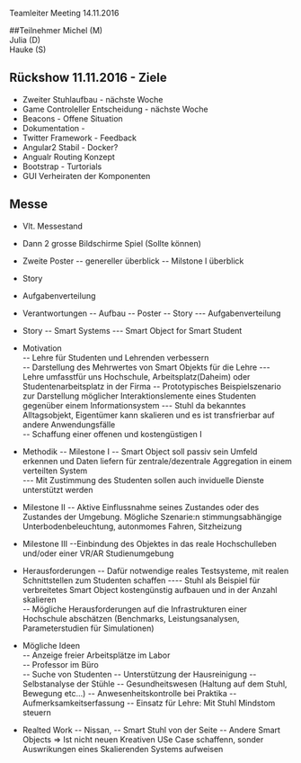 Teamleiter Meeting 14.11.2016

##Teilnehmer
Michel (M)    
Julia (D)    
Hauke (S)  

## Rückshow 11.11.2016 - Ziele
- Zweiter Stuhlaufbau  - nächste Woche   
- Game Controleller Entscheidung  - nächste Woche
- Beacons - Offene Situation
- Dokumentation -  
- Twitter Framework - Feedback  
- Angular2 Stabil - Docker? 
- Angualr Routing Konzept
- Bootstrap - Turtorials   
- GUI Verheiraten der Komponenten    

## Messe
- Vlt. Messestand    
- Dann 2 grosse Bildschirme Spiel (Sollte können)   
- Zweite Poster 
-- genereller überblick
-- Milstone I überblick
- Story    
- Aufgabenverteilung 

- Verantwortungen 
-- Aufbau 
-- Poster 
-- Story 
--- Aufgabenverteilung 


- Story
-- Smart Systems
--- Smart Object for Smart Student  

- Motivation  
-- Lehre für Studenten und Lehrenden verbessern  
-- Darstellung des Mehrwertes von Smart Objekts für die Lehre
--- Lehre umfasstfür uns Hochschule, Arbeitsplatz(Daheim) oder Studentenarbeitsplatz in der Firma
-- Prototypisches Beispielszenario zur Darstellung möglicher Interaktionslemente eines Studenten gegenüber einem Informationsystem
--- Stuhl da bekanntes Alltagsobjekt, Eigentümer kann skalieren und es ist transfrierbar auf andere Anwendungsfälle    
-- Schaffung einer offenen und kostengüstigen I

- Methodik
-- Milestone I 
-- Smart Object soll passiv sein Umfeld erkennen und Daten liefern für zentrale/dezentrale Aggregation in einem verteilten System     
--- Mit Zustimmung des Studenten sollen auch inviduelle Dienste unterstützt werden
- Milestone II
-- Aktive Einflussnahme seines Zustandes oder des Zustandes der Umgebung. Mögliche Szenarie:n stimmungsabhängige Unterbodenbeleuchtung, autonmomes Fahren, Sitzheizung
- Milestone III
--Einbindung des Objektes in das reale Hochschulleben und/oder einer VR/AR Studienumgebung    

- Herausforderungen
-- Dafür notwendige reales Testsysteme, mit realen Schnittstellen zum Studenten schaffen
---- Stuhl als Beispiel für verbreitetes Smart Object kostengünstig aufbauen und in der Anzahl skalieren    
-- Mögliche Herausforderungen auf die Infrastrukturen einer Hochschule abschätzen (Benchmarks, Leistungsanalysen, Parameterstudien für Simulationen)

- Mögliche Ideen  
-- Anzeige freier Arbeitsplätze im Labor     
-- Professor im Büro    
-- Suche von Studenten
-- Unterstützung der Hausreinigung
-- Selbstanalyse der Stühle
-- Gesundheitswesen (Haltung auf dem Stuhl, Bewegung etc...)
-- Anwesenheitskontrolle bei Praktika 
-- Aufmerksamkeitserfassung
-- Einsatz für Lehre: Mit Stuhl Mindstom steuern    

- Realted Work 
-- Nissan, 
-- Smart Stuhl von der Seite 
-- Andere Smart Objects 
=> Ist nicht neuen Kreativen USe Case schaffenn, sonder Auswrikungen eines Skalierenden Systems aufweisen 


